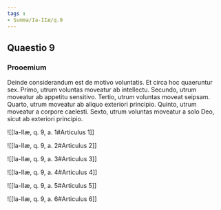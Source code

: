 ```yaml
---
tags : 
- Summa/Ia-IIæ/q.9
---
```


## Quaestio 9

### Prooemium

Deinde considerandum est de motivo voluntatis. Et circa hoc quaeruntur sex. Primo, utrum voluntas moveatur ab intellectu. Secundo, utrum moveatur ab appetitu sensitivo. Tertio, utrum voluntas moveat seipsam. Quarto, utrum moveatur ab aliquo exteriori principio. Quinto, utrum moveatur a corpore caelesti. Sexto, utrum voluntas moveatur a solo Deo, sicut ab exteriori principio.

![[Ia-IIæ, q. 9, a. 1#Articulus 1]]

![[Ia-IIæ, q. 9, a. 2#Articulus 2]]

![[Ia-IIæ, q. 9, a. 3#Articulus 3]]

![[Ia-IIæ, q. 9, a. 4#Articulus 4]]

![[Ia-IIæ, q. 9, a. 5#Articulus 5]]

![[Ia-IIæ, q. 9, a. 6#Articulus 6]]

